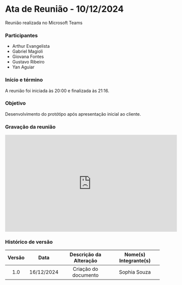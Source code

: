 # Ata de Reunião - 10/12/2024

Reunião realizada no Microsoft Teams

### Participantes
- Arthur Evangelista
- Gabriel Magioli
- Giovana Fontes
- Gustavo Ribeiro
- Yan Aguiar

### Início e término
A reunião foi iniciada às 20:00 e finalizada às 21:16.

### Objetivo
Desenvolvimento do protótipo após apresentação inicial ao cliente.

### Gravação da reunião

<iframe width="560" height="315" src="https://www.youtube.com/embed/bzf82Qmz1rw" title="YouTube video player" frameborder="0" allow="accelerometer; autoplay; clipboard-write; encrypted-media; gyroscope; picture-in-picture; web-share" referrerpolicy="strict-origin-when-cross-origin" allowfullscreen></iframe>

### Histórico de versão

| Versão |    Data    | Descrição da Alteração | Nome(s) Integrante(s) |
| :----: | :--------: | :--------------------: | :-------------------: |
|  1.0   | 16/12/2024 |  Criação do documento  |      Sophia Souza     |